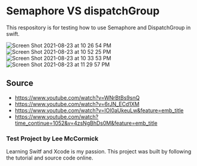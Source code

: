 # Semaphore VS dispatchGroup
This respository is for testing how to use Semaphore and DispatchGroup in swift.

![Screen Shot 2021-08-23 at 10 26 54 PM](https://user-images.githubusercontent.com/57606580/130627148-f82a2354-1993-42a0-868a-a57121975cea.png)
![Screen Shot 2021-08-23 at 10 52 25 PM](https://user-images.githubusercontent.com/57606580/130627155-0dc1f5cc-5833-4fc0-bb16-3ca6fa8cdcd9.png)
![Screen Shot 2021-08-23 at 10 33 53 PM](https://user-images.githubusercontent.com/57606580/130627159-f71e834e-5fd4-4f5f-9fd8-414bfdc3a93f.png)
![Screen Shot 2021-08-23 at 11 29 57 PM](https://user-images.githubusercontent.com/57606580/130627161-ff05856b-2810-4b5e-9195-7f1264922af6.png)


## Source
- https://www.youtube.com/watch?v=WNrBtBs9snQ
- https://www.youtube.com/watch?v=6rJN_ECd1XM
- https://www.youtube.com/watch?v=lOI0aUkeuLw&feature=emb_title
- https://www.youtube.com/watch?time_continue=1052&v=4zsNgBhDs0M&feature=emb_title

### Test Project by Lee McCormick
Learning Switf and Xcode is my passion. This project was built by following the tutorial and source code online.
